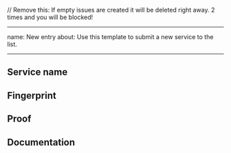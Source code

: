 // Remove this: If empty issues are created it will be deleted right away. 2 times and you will be blocked! 

---
name: New entry
about: Use this template to submit a new service to the list.

---

## Service name

## Fingerprint

## Proof

## Documentation

